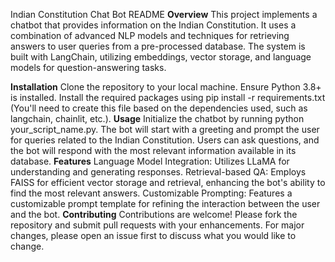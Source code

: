 Indian Constitution Chat Bot README
**Overview**
This project implements a chatbot that provides information on the Indian Constitution. It uses a combination of advanced NLP models and techniques for retrieving answers to user queries from a pre-processed database. The system is built with LangChain, utilizing embeddings, vector storage, and language models for question-answering tasks.

**Installation**
Clone the repository to your local machine.
Ensure Python 3.8+ is installed.
Install the required packages using pip install -r requirements.txt (You'll need to create this file based on the dependencies used, such as langchain, chainlit, etc.).
**Usage**
Initialize the chatbot by running python your_script_name.py.
The bot will start with a greeting and prompt the user for queries related to the Indian Constitution.
Users can ask questions, and the bot will respond with the most relevant information available in its database.
**Features**
Language Model Integration: Utilizes LLaMA for understanding and generating responses.
Retrieval-based QA: Employs FAISS for efficient vector storage and retrieval, enhancing the bot's ability to find the most relevant answers.
Customizable Prompting: Features a customizable prompt template for refining the interaction between the user and the bot.
**Contributing**
Contributions are welcome! Please fork the repository and submit pull requests with your enhancements. For major changes, please open an issue first to discuss what you would like to change.
